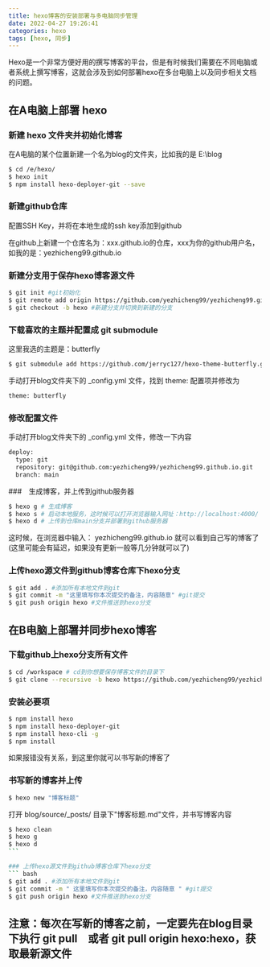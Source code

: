 ```yaml
---
title: hexo博客的安装部署与多电脑同步管理
date: 2022-04-27 19:26:41
categories: hexo
tags: [hexo, 同步]
---
```


Hexo是一个非常方便好用的撰写博客的平台，但是有时候我们需要在不同电脑或者系统上撰写博客，这就会涉及到如何部署hexo在多台电脑上以及同步相关文档的问题。

## 在A电脑上部署 hexo

### 新建 hexo 文件夹并初始化博客
在A电脑的某个位置新建一个名为blog的文件夹，比如我的是 E:\blog

``` bash
$ cd /e/hexo/
$ hexo init
$ npm install hexo-deployer-git --save
```

### 新建github仓库
配置SSH Key，并将在本地生成的ssh key添加到github

在github上新建一个仓库名为：xxx.github.io的仓库，xxx为你的github用户名，如我的是：yezhicheng99.github.io

### 新建分支用于保存hexo博客源文件
``` bash
$ git init #git初始化
$ git remote add origin https://github.com/yezhicheng99/yezhicheng99.github.io.git #添加仓库地址
$ git checkout -b hexo #新建分支并切换到新建的分支
```

### 下载喜欢的主题并配置成 git submodule
这里我选的主题是：butterfly

``` bash
$ git submodule add https://github.com/jerryc127/hexo-theme-butterfly.git themes/butterfly
```

手动打开blog文件夹下的 _config.yml 文件，找到 theme: 配置项并修改为
``` bash
theme: butterfly
```

### 修改配置文件

手动打开blog文件夹下的 _config.yml 文件，修改一下内容

``` bash
deploy:
  type: git
  repository: git@github.com:yezhicheng99/yezhicheng99.github.io.git
  branch: main
```

###　生成博客，并上传到github服务器
``` bash
$ hexo g # 生成博客
$ hexo s # 启动本地服务，这时候可以打开浏览器输入网址：http://localhost:4000/ 查看效果
$ hexo d # 上传到仓库main分支并部署到github服务器
```

这时候，在浏览器中输入： yezhicheng99.github.io 就可以看到自己写的博客了(这里可能会有延迟，如果没有更新一般等几分钟就可以了)

### 上传hexo源文件到github博客仓库下hexo分支
``` bash
$ git add . #添加所有本地文件到git
$ git commit -m "这里填写你本次提交的备注，内容随意" #git提交
$ git push origin hexo #文件推送到hexo分支
```


## 在B电脑上部署并同步hexo博客

### 下载github上hexo分支所有文件

``` bash
$ cd /workspace # cd到你想要保存博客文件的目录下
$ git clone --recursive -b hexo https://github.com/yezhicheng99/yezhicheng99.github.io.git blog　# clone所有模块，包括主题子模块
```

### 安装必要项
``` bash
$ npm install hexo
$ npm install hexo-deployer-git
$ npm install hexo-cli -g
$ npm install
```
如果报错没有关系，到这里你就可以书写新的博客了

### 书写新的博客并上传

``` bash
$ hexo new "博客标题"
```

打开 blog/source/_posts/ 目录下"博客标题.md"文件，并书写博客内容

``` bash
$ hexo clean
$ hexo g
$ hexo d
```　

### 上传hexo源文件到github博客仓库下hexo分支
``` bash
$ git add . #添加所有本地文件到git
$ git commit -m " 这里填写你本次提交的备注，内容随意 " #git提交
$ git push origin hexo #文件推送到hexo分支
```

## 注意：每次在写新的博客之前，一定要先在blog目录下执行 git pull　或者 git pull origin hexo:hexo，获取最新源文件











